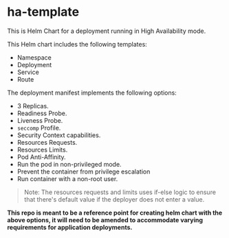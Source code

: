# ha-template

This is Helm Chart for a deployment running in High Availability mode.

This Helm chart includes the following templates:

- Namespace
- Deployment
- Service
- Route

The deployment manifest implements the following options:

- 3 Replicas.
- Readiness Probe.
- Liveness Probe.
- `seccomp` Profile.
- Security Context capabilities.
- Resources Requests.
- Resources Limits.
- Pod Anti-Affinity.
- Run the pod in non-privileged mode.
- Prevent the container from privilege escalation
- Run container with a non-root user.

> Note: The resources requests and limits uses if-else logic to ensure that there's default value if the deployer does not enter a value.

**This repo is meant to be a reference point for creating helm chart with the above options, it will need to be amended to accommodate varying requirements for application deployments.**
